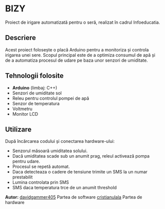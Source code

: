 # BIZY

Proiect de irigare automatizată pentru o seră, realizat în cadrul Infoeducatia.

## Descriere

Acest proiect folosește o placă Arduino pentru a monitoriza și controla irigarea unei sere. Scopul principal este de a optimiza consumul de apă și de a automatiza procesul de udare pe baza unor senzori de umiditate.

## Tehnologii folosite

- **Arduino** (limbaj: C++)
- Senzori de umiditate sol
- Releu pentru controlul pompei de apă
- Senzor de temperatura
- Voltmetru
- Monitor LCD
  
## Utilizare

După încărcarea codului și conectarea hardware-ului:
- Senzorul măsoară umiditatea solului.
- Dacă umiditatea scade sub un anumit prag, releul activează pompa pentru udare.
- Procesul se repetă automat.
- Daca detecteaza o cadere de tensiune trimite un SMS la un numar prestabilit
- Lumina controlata prin SMS
- SMS daca temperatura trce de un anumit threshold

**Autor:** [davidgammer405](https://github.com/davidgammer405) Partea de software
           [cristianulala](https://github.com/Cristianulala)   Partea de hardware
